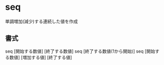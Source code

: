 # seq

単調増加(減少)する連続した値を作成

## 書式

seq [開始する数値] [終了する数値]
seq [終了する数値(1から開始)]
seq [開始する数値] [増加する値] [終了する値]



